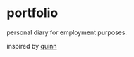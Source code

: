 # portfolio

personal diary for employment purposes.

inspired by [quinn](https://quinn-portfolio.vercel.app/)
